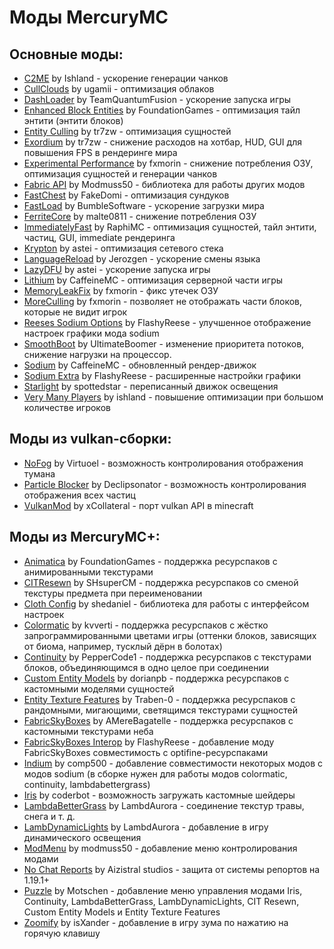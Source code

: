 # Моды MercuryMC
## Основные моды:
- [C2ME](https://github.com/RelativityMC/C2ME-fabric) by Ishland - ускорение генерации чанков
- [CullClouds](https://github.com/ugamii/CullClouds) by ugamii - оптимизация облаков
- [DashLoader](https://github.com/TeamQuantumFusion/DashLoader) by TeamQuantumFusion - ускорение запуска игры
- [Enhanced Block Entities](https://github.com/FoundationGames/EnhancedBlockEntities) by FoundationGames - оптимизация тайл энтити (энтити блоков)
- [Entity Culling](https://github.com/tr7zw/EntityCulling) by tr7zw - оптимизация сущностей
- [Exordium](https://github.com/tr7zw/Exordium) by tr7zw - снижение расходов на хотбар, HUD, GUI для повышения FPS в рендеринге мира
- [Experimental Performance](https://github.com/fxmorin/ExperimentalPerformance) by fxmorin - снижение потребления ОЗУ, оптимизация сущностей и генерации чанков
- [Fabric API](https://github.com/FabricMC/fabric) by Modmuss50 - библиотека для работы других модов
- [FastChest](https://github.com/FakeDomi/FastChest) by FakeDomi - оптимизация сундуков
- [FastLoad](https://github.com/BumbleSoftware/Fastload) by BumbleSoftware - ускорение загрузки мира
- [FerriteCore](https://github.com/malte0811/FerriteCore) by malte0811 - снижение потребления ОЗУ
- [ImmediatelyFast](https://github.com/RaphiMC/ImmediatelyFast) by RaphiMC - оптимизация сущностей, тайл энтити, частиц, GUI, immediate рендеринга
- [Krypton](https://github.com/astei/krypton) by astei - оптимизация сетевого стека
- [LanguageReload](https://github.com/Jerozgen/LanguageReload) by Jerozgen - ускорение смены языка
- [LazyDFU](https://github.com/astei/lazydfu) by astei - ускорение запуска игры
- [Lithium](https://github.com/CaffeineMC/lithium-fabric) by CaffeineMC - оптимизация серверной части игры
- [MemoryLeakFix](https://github.com/fxmorin/memoryLeakFix) by fxmorin - фикс утечек ОЗУ
- [MoreCulling](https://github.com/fxmorin/MoreCulling) by fxmorin - позволяет не отображать части блоков, которые не видит игрок
- [Reeses Sodium Options]([github.com/FlashyReese/reeses-sodium-options]) by FlashyReese - улучшенное отображение настроек графики мода sodium
- [SmoothBoot](https://github.com/UltimateBoomer/mc-smoothboot) by UltimateBoomer - изменение приоритета потоков, снижение нагрузки на процессор.
- [Sodium](https://github.com/CaffeineMC/sodium-fabric) by CaffeineMC - обновленный рендер-движок
- [Sodium Extra](https://github.com/FlashyReese/sodium-extra-fabric) by FlashyReese - расширенные настройки графики
- [Starlight](https://github.com/PaperMC/Starlight) by spottedstar - переписанный движок освещения
- [Very Many Players](https://github.com/RelativityMC/VMP-fabric) by ishland - повышение оптимизации при большом количестве игроков
## Моды из vulkan-сборки:
- [NoFog](https://github.com/Virtuoel/NoFog) by Virtuoel - возможность контролирования отображения тумана
- [Particle Blocker](https://github.com/Declipsonator/Particle-Blocker) by Declipsonator - возможность контролирования отображения всех частиц
- [VulkanMod](https://github.com/xCollateral/VulkanMod) by xCollateral - порт vulkan API в minecraft
## Моды из MercuryMC+:
- [Animatica](https://github.com/FoundationGames/Animatica) by FoundationGames - поддержка ресурспаков с анимированными текстурами
- [CITResewn](https://github.com/SHsuperCM/CITResewn) by SHsuperCM - поддержка ресурспаков со сменой текстуры предмета при переименовании
- [Cloth Config](https://github.com/shedaniel/cloth-config) by shedaniel - библиотека для работы с интерфейсом настроек
- [Colormatic](https://github.com/kvverti/colormatic) by kvverti - поддержка ресурспаков с жёстко запрограммированными цветами игры (оттенки блоков, зависящих от биома, например, тусклый дёрн в болотах)
- [Continuity](https://github.com/PepperCode1/Continuity) by PepperCode1 - поддержка ресурспаков с текстурами блоков, объединяющимся в одно целое при соединении
- [Custom Entity Models](https://github.com/dorianpb/cem) by dorianpb - поддержка ресурспаков с кастомными моделями сущностей
- [Entity Texture Features](https://github.com/Traben-0/Entity_Texture_Features) by Traben-0 - поддержка ресурспаков с рандомными, мигающими, светящимся текстурами сущностей
- [FabricSkyBoxes](https://github.com/AMereBagatelle/fabricskyboxes) by AMereBagatelle - поддержка ресурспаков с кастомными текстурами неба
- [FabricSkyBoxes Interop](https://github.com/FlashyReese/fabricskyboxes-interop) by FlashyReese - добавление моду FabricSkyBoxes совместимость с optifine-ресурспаками
- [Indium](https://github.com/comp500/Indium) by comp500 - добавление совместимости некоторых модов с модов sodium (в сборке нужен для работы модов colormatic, continuity, lambdabettergrass)
- [Iris](https://github.com/IrisShaders/Iris) by coderbot - возможность загружать кастомные шейдеры
- [LambdaBetterGrass](https://github.com/LambdAurora/LambdaBetterGrass) by LambdAurora - соединение текстур травы, снега и т. д.
- [LambDynamicLights](https://github.com/LambdAurora/LambDynamicLights) by LambdAurora - добавление в игру динамического освещения
- [ModMenu](https://github.com/TerraformersMC/ModMenu) by modmuss50 - добавление меню контролирования модами
- [No Chat Reports](https://github.com/Aizistral-Studios/No-Chat-Reports) by Aizistral studios - защита от системы репортов на 1.19.1+
- [Puzzle](https://github.com/PuzzleMC/Puzzle) by Motschen - добавление меню управления модами Iris, Continuity, LambdaBetterGrass, LambDynamicLights, CIT Resewn, Custom Entity Models и Entity Texture Features
- [Zoomify](https://github.com/isXander/Zoomify) by isXander - добавление в игру зума по нажатию на горячую клавишу
